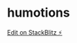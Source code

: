 # humotions

[Edit on StackBlitz ⚡️](https://stackblitz.com/edit/sveltejs-kit-template-default-ux7qqr)
